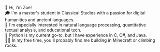 <!--
**zspriggs/zspriggs** is a ✨ _special_ ✨ repository because its `README.md` (this file) appears on your GitHub profile.

Here are some ideas to get you started:

- 🔭 I’m currently working on ...
- 🌱 I’m currently learning ...
- 👯 I’m looking to collaborate on ...
- 🤔 I’m looking for help with ...
- 💬 Ask me about ...
- 📫 How to reach me: ...
- 😄 Pronouns: ...
- ⚡ Fun fact: ...
-->

👋 Hi, I'm Zoë!  
🎓 I'm a master's student in Classical Studies with a passion for digital humanities and ancient languages.  
🧠 I'm especially interested in natural language processing, quantitative textual analysis, and educational tech.  
🔧 Python is my current go-to, but I have experience in C, C#, and Java.  
🧗🏻 In my free time, you'll probably find me building in Minecraft or climbing rocks.  

